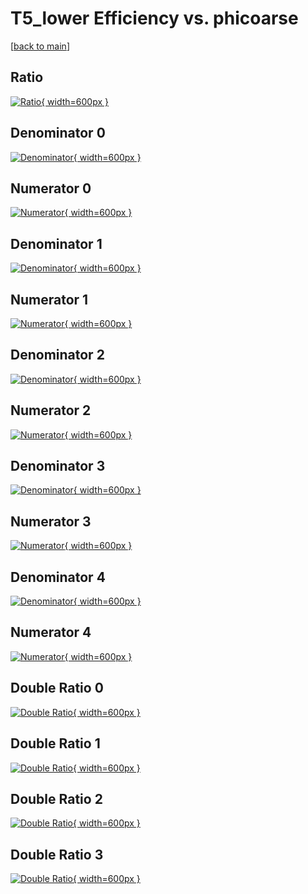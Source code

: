 # T5_lower Efficiency vs. phicoarse

[[back to main](./)]



## Ratio

[![Ratio](../mtv/var/T5_lower_loweta_11_1_eff_phicoarse.png){ width=600px }](../mtv/var/T5_lower_loweta_11_1_eff_phicoarse.pdf)

## Denominator 0

[![Denominator](../mtv/den/T5_lower_loweta_11_1_eff_phicoarse_den0.png){ width=600px }](../mtv/den/T5_lower_loweta_11_1_eff_phicoarse_den0.pdf)

## Numerator 0

[![Numerator](../mtv/num/T5_lower_loweta_11_1_eff_phicoarse_num0.png){ width=600px }](../mtv/num/T5_lower_loweta_11_1_eff_phicoarse_num0.pdf)

## Denominator 1

[![Denominator](../mtv/den/T5_lower_loweta_11_1_eff_phicoarse_den1.png){ width=600px }](../mtv/den/T5_lower_loweta_11_1_eff_phicoarse_den1.pdf)

## Numerator 1

[![Numerator](../mtv/num/T5_lower_loweta_11_1_eff_phicoarse_num1.png){ width=600px }](../mtv/num/T5_lower_loweta_11_1_eff_phicoarse_num1.pdf)

## Denominator 2

[![Denominator](../mtv/den/T5_lower_loweta_11_1_eff_phicoarse_den2.png){ width=600px }](../mtv/den/T5_lower_loweta_11_1_eff_phicoarse_den2.pdf)

## Numerator 2

[![Numerator](../mtv/num/T5_lower_loweta_11_1_eff_phicoarse_num2.png){ width=600px }](../mtv/num/T5_lower_loweta_11_1_eff_phicoarse_num2.pdf)

## Denominator 3

[![Denominator](../mtv/den/T5_lower_loweta_11_1_eff_phicoarse_den3.png){ width=600px }](../mtv/den/T5_lower_loweta_11_1_eff_phicoarse_den3.pdf)

## Numerator 3

[![Numerator](../mtv/num/T5_lower_loweta_11_1_eff_phicoarse_num3.png){ width=600px }](../mtv/num/T5_lower_loweta_11_1_eff_phicoarse_num3.pdf)

## Denominator 4

[![Denominator](../mtv/den/T5_lower_loweta_11_1_eff_phicoarse_den4.png){ width=600px }](../mtv/den/T5_lower_loweta_11_1_eff_phicoarse_den4.pdf)

## Numerator 4

[![Numerator](../mtv/num/T5_lower_loweta_11_1_eff_phicoarse_num4.png){ width=600px }](../mtv/num/T5_lower_loweta_11_1_eff_phicoarse_num4.pdf)

## Double Ratio 0

[![Double Ratio](../mtv/ratio/T5_lower_loweta_11_1_eff_phicoarse_ratio0.png){ width=600px }](../mtv/ratio/T5_lower_loweta_11_1_eff_phicoarse_ratio0.pdf)

## Double Ratio 1

[![Double Ratio](../mtv/ratio/T5_lower_loweta_11_1_eff_phicoarse_ratio1.png){ width=600px }](../mtv/ratio/T5_lower_loweta_11_1_eff_phicoarse_ratio1.pdf)

## Double Ratio 2

[![Double Ratio](../mtv/ratio/T5_lower_loweta_11_1_eff_phicoarse_ratio2.png){ width=600px }](../mtv/ratio/T5_lower_loweta_11_1_eff_phicoarse_ratio2.pdf)

## Double Ratio 3

[![Double Ratio](../mtv/ratio/T5_lower_loweta_11_1_eff_phicoarse_ratio3.png){ width=600px }](../mtv/ratio/T5_lower_loweta_11_1_eff_phicoarse_ratio3.pdf)

